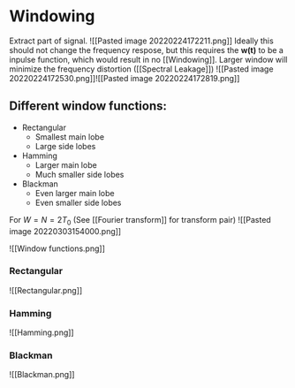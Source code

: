 # Windowing
Extract part of signal.
![[Pasted image 20220224172211.png]]
Ideally this should not change the frequency respose, but this requires the **w(t)** to be a inpulse function, which would result in no [[Windowing]]. Larger window will minimize the frequency distortion ([[Spectral Leakage]])
![[Pasted image 20220224172530.png]]![[Pasted image 20220224172819.png]]
## Different window functions:
- Rectangular
	- Smallest main lobe
	- Large side lobes
- Hamming
	- Larger main lobe
	- Much smaller side lobes
- Blackman
	- Even larger main lobe
	- Even smaller side lobes

For $W = N = 2T_{0}$ (See [[Fourier transform]] for transform pair)
![[Pasted image 20220303154000.png]]
	
![[Window functions.png]]
### Rectangular
![[Rectangular.png]]
### Hamming
![[Hamming.png]]
### Blackman
![[Blackman.png]]